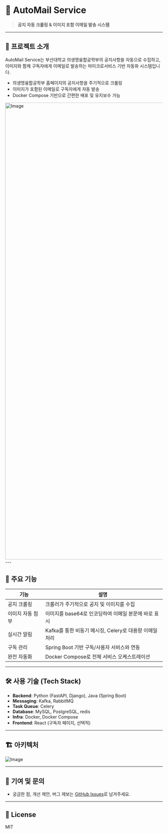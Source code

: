 # 📧 AutoMail Service

> **공지 자동 크롤링 & 이미지 포함 이메일 발송 시스템**

---

## 📝 프로젝트 소개

AutoMail Service는 부산대학교 의생명융합공학부의 공지사항을 자동으로 수집하고, 이미지와 함께 구독자에게 이메일로 발송하는 마이크로서비스 기반 자동화 시스템입니다.
- 의생명융합공학부 홈페이지의 공지사항을 주기적으로 크롤링
- 이미지가 포함된 이메일로 구독자에게 자동 발송
- Docker Compose 기반으로 간편한 배포 및 유지보수 가능
<img width="1462" alt="Image" src="https://github.com/user-attachments/assets/ec43e1ef-f551-47ab-af16-01727b22cd95" />
---

## 🚀 주요 기능

| 기능                | 설명                                                         |
|---------------------|--------------------------------------------------------------|
| 공지 크롤링         | 크롤러가 주기적으로 공지 및 이미지를 수집        |
| 이미지 자동 첨부    | 이미지를 base64로 인코딩하여 이메일 본문에 바로 표시          |
| 실시간 알림         | Kafka를 통한 비동기 메시징, Celery로 대용량 이메일 처리        |
| 구독 관리           | Spring Boot 기반 구독/사용자 서비스와 연동                   |
| 완전 자동화         | Docker Compose로 전체 서비스 오케스트레이션                  |

---

## 🛠️ 사용 기술 (Tech Stack)

- **Backend**: Python (FastAPI, Django), Java (Spring Boot)
- **Messaging**: Kafka, RabbitMQ
- **Task Queue**: Celery
- **Database**: MySQL, PostgreSQL, redis
- **Infra**: Docker, Docker Compose
- **Frontend**: React (구독자 페이지, 선택적)

---

## 🏗️ 아키텍처

![Image](https://github.com/user-attachments/assets/3e98c8e5-2b69-4b32-8f57-2ef7600a1b09)

---




## 🙌 기여 및 문의

- 궁금한 점, 개선 제안, 버그 제보는 [GitHub Issues](https://github.com/choiyounghwan123/automail/issues)로 남겨주세요.

---

## 📝 License

MIT 

